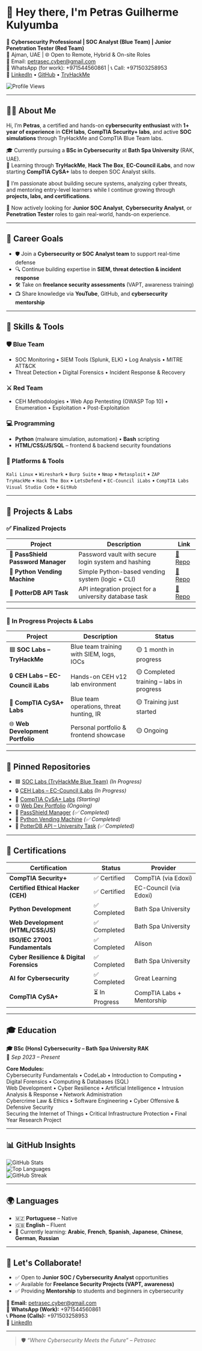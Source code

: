 # 👋 Hey there, I'm Petras Guilherme Kulyumba

🎯 **Cybersecurity Professional | SOC Analyst (Blue Team) | Junior Penetration Tester (Red Team)**  
📍 Ajman, UAE | 🌐 Open to Remote, Hybrid & On-site Roles  
📩 Email: petrasec.cyber@gmail.com  
📱 WhatsApp (for work): +971544560861 | 📞 Call: +971503258953  
🔗 [LinkedIn](https://www.linkedin.com/in/petras-cyber) • [GitHub](https://github.com/Petrasec2025) • [TryHackMe](https://tryhackme.com/p/PetrasCyber)

![Profile Views](https://komarev.com/ghpvc/?username=Petrasec2025&color=blueviolet)

---

## 👨‍💻 About Me

Hi, I’m **Petras**, a certified and hands-on **cybersecurity enthusiast** with **1+ year of experience** in **CEH labs**, **CompTIA Security+ labs**, and active **SOC simulations** through TryHackMe and CompTIA Blue Team labs.

🎓 Currently pursuing a **BSc in Cybersecurity** at **Bath Spa University** (RAK, UAE).  
🧠 Learning through **TryHackMe**, **Hack The Box**, **EC-Council iLabs**, and now starting **CompTIA CySA+** labs to deepen SOC Analyst skills.

🧩 I’m passionate about building secure systems, analyzing cyber threats, and mentoring entry-level learners while I continue growing through **projects, labs, and certifications**.

🚀 Now actively looking for **Junior SOC Analyst**, **Cybersecurity Analyst**, or **Penetration Tester** roles to gain real-world, hands-on experience.

---

## 🚀 Career Goals

- 🛡️ Join a **Cybersecurity or SOC Analyst team** to support real-time defense  
- 🔍 Continue building expertise in **SIEM, threat detection & incident response**  
- 🛠️ Take on **freelance security assessments** (VAPT, awareness training)  
- 📺 Share knowledge via **YouTube**, GitHub, and **cybersecurity mentorship**

---

## 🧰 Skills & Tools

### 🛡️ Blue Team
- SOC Monitoring • SIEM Tools (Splunk, ELK) • Log Analysis • MITRE ATT&CK  
- Threat Detection • Digital Forensics • Incident Response & Recovery

### ⚔️ Red Team
- CEH Methodologies • Web App Pentesting (OWASP Top 10) • Enumeration • Exploitation • Post-Exploitation

### 💻 Programming
- **Python** (malware simulation, automation) • **Bash** scripting  
- **HTML/CSS/JS/SQL** – frontend & backend security foundations

### 🧪 Platforms & Tools
`Kali Linux` • `Wireshark` • `Burp Suite` • `Nmap` • `Metasploit` • `ZAP`  
`TryHackMe` • `Hack The Box` • `LetsDefend` • `EC-Council iLabs` • `CompTIA Labs`  
`Visual Studio Code` • `GitHub`

---

## 🔬 Projects & Labs

### ✅ Finalized Projects

| Project | Description | Link |
|--------|-------------|------|
| 🔐 **PassShield Password Manager** | Password vault with secure login system and hashing | [🔗 Repo](https://github.com/Petrasec2025/passshield-manager) |
| 🐍 **Python Vending Machine** | Simple Python-based vending system (logic + CLI) | [🔗 Repo](https://github.com/Petrasec2025/python-vending-machine) |
| 📂 **PotterDB API Task** | API integration project for a university database task | [🔗 Repo](https://github.com/Petrasec2025/potterdb-api-task) |

---

### 🔄 In Progress Projects & Labs

| Project | Description | Status |
|--------|-------------|--------|
| 🟦 **SOC Labs – TryHackMe** | Blue team training with SIEM, logs, IOCs | 🟡 1 month in progress |
| 🔒 **CEH Labs – EC-Council iLabs** | Hands-on CEH v12 lab environment | 🟡 Completed training – labs in progress |
| 🔧 **CompTIA CySA+ Labs** | Blue team operations, threat hunting, IR | 🟡 Training just started |
| 🌐 **Web Development Portfolio** | Personal portfolio & frontend showcase | 🟡 Ongoing |

---

## 📌 Pinned Repositories

- 🟦 [SOC Labs (TryHackMe Blue Team)](https://github.com/Petrasec2025/soc-labs) *(In Progress)*  
- 🔒 [CEH Labs – EC-Council iLabs](https://github.com/Petrasec2025/ceh-ilabs) *(In Progress)*  
- 🔧 [CompTIA CySA+ Labs](https://github.com/Petrasec2025/cysa-labs) *(Starting)*  
- 🌐 [Web Dev Portfolio](https://github.com/Petrasec2025/web-portfolio) *(Ongoing)*  
- 🔐 [PassShield Manager](https://github.com/Petrasec2025/passshield-manager) *(✅ Completed)*  
- 🐍 [Python Vending Machine](https://github.com/Petrasec2025/python-vending-machine) *(✅ Completed)*  
- 📂 [PotterDB API – University Task](https://github.com/Petrasec2025/potterdb-api-task) *(✅ Completed)*

---

## 📜 Certifications

| Certification | Status | Provider |
|---------------|--------|----------|
| **CompTIA Security+** | ✅ Certified | CompTIA (via Edoxi) |
| **Certified Ethical Hacker (CEH)** | ✅ Certified | EC-Council (via Edoxi) |
| **Python Development** | ✅ Completed | Bath Spa University |
| **Web Development (HTML/CSS/JS)** | ✅ Completed | Bath Spa University |
| **ISO/IEC 27001 Fundamentals** | ✅ Completed | Alison |
| **Cyber Resilience & Digital Forensics** | ✅ Completed | Bath Spa University |
| **AI for Cybersecurity** | ✅ Completed | Great Learning |
| **CompTIA CySA+** | ⏳ In Progress | CompTIA Labs + Mentorship

---

## 🎓 Education

**🎓 BSc (Hons) Cybersecurity – Bath Spa University RAK**  
📍 *Sep 2023 – Present*

**Core Modules:**  
Cybersecurity Fundamentals • CodeLab • Introduction to Computing • Digital Forensics • Computing & Databases (SQL)  
Web Development • Cyber Resilience • Artificial Intelligence • Intrusion Analysis & Response • Network Administration  
Cybercrime Law & Ethics • Software Engineering • Cyber Offensive & Defensive Security  
Securing the Internet of Things • Critical Infrastructure Protection • Final Year Research Project

---

## 📊 GitHub Insights

![GitHub Stats](https://github-readme-stats.vercel.app/api?username=Petrasec2025&show_icons=true&theme=radical)  
![Top Languages](https://github-readme-stats.vercel.app/api/top-langs/?username=Petrasec2025&layout=compact&theme=radical)  
![GitHub Streak](https://streak-stats.demolab.com?user=Petrasec2025&theme=radical)

---

## 🌍 Languages

- 🇲🇿 **Portuguese** – Native  
- 🇬🇧 **English** – Fluent  
- 🧠 Currently learning: **Arabic**, **French**, **Spanish**, **Japanese**, **Chinese**, **German**, **Russian**

---

## 🤝 Let's Collaborate!

- ✅ Open to **Junior SOC / Cybersecurity Analyst** opportunities  
- ✅ Available for **Freelance Security Projects (VAPT, awareness)**  
- ✅ Providing **Mentorship** to students and beginners in cybersecurity

📩 **Email:** petrasec.cyber@gmail.com  
📱 **WhatsApp (Work):** +971544560861  
📞 **Phone (Calls):** +971503258953  
🔗 [LinkedIn](https://www.linkedin.com/in/petras-cyber)

---

> 🛡️ *“Where Cybersecurity Meets the Future” – Petrasec*

